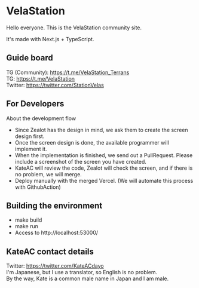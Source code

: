 # VelaStation

Hello everyone.
This is the VelaStation community site.

It's made with Next.js + TypeScript.

## Guide board
TG (Community): https://t.me/VelaStation_Terrans  
TG: https://t.me/VelaStation  
Twitter: https://twitter.com/StationVelas  

## For Developers

About the development flow
- Since Zealot has the design in mind, we ask them to create the screen design first.
- Once the screen design is done, the available programmer will implement it.
- When the implementation is finished, we send out a PullRequest. Please include a screenshot of the screen you have created.
- KateAC will review the code, Zealot will check the screen, and if there is no problem, we will merge.
- Deploy manually with the merged Vercel. (We will automate this process with GithubAction)

## Building the environment
- make build
- make run
- Access to http://localhost:53000/

## KateAC contact details

Twitter: https://twitter.com/KateACdayo  
I'm Japanese, but I use a translator, so English is no problem.  
By the way, Kate is a common male name in Japan and I am male.  
